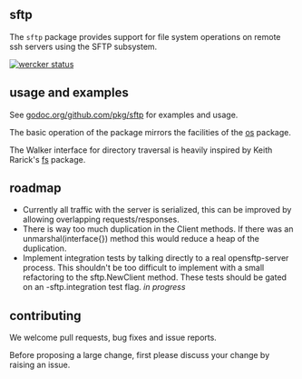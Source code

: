 sftp
----

The `sftp` package provides support for file system operations on remote ssh servers using the SFTP subsystem.

[![wercker status](https://app.wercker.com/status/7d3e9b916954ac3a7ed15a457938bac4/s/master "wercker status")](https://app.wercker.com/project/bykey/7d3e9b916954ac3a7ed15a457938bac4)

usage and examples
------------------

See [godoc.org/github.com/pkg/sftp](http://godoc.org/github.com/pkg/sftp) for examples and usage.

The basic operation of the package mirrors the facilities of the [os](http://golang.org/pkg/os) package. 

The Walker interface for directory traversal is heavily inspired by Keith Rarick's [fs](http://godoc.org/github.com/kr/fs) package.

roadmap
-------

 * Currently all traffic with the server is serialized, this can be improved by allowing overlapping requests/responses.
 * There is way too much duplication in the Client methods. If there was an unmarshal(interface{}) method this would reduce a heap of the duplication.
 * Implement integration tests by talking directly to a real opensftp-server process. This shouldn't be too difficult to implement with a small refactoring to the sftp.NewClient method. These tests should be gated on an -sftp.integration test flag. _in progress_

contributing
------------

We welcome pull requests, bug fixes and issue reports.

Before proposing a large change, first please discuss your change by raising an issue.
